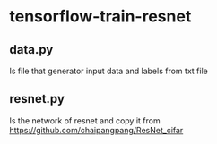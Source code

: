  # tensorflow-train-resnet
 
 ## data.py
 Is file that generator input data and labels from txt file
 
 ## resnet.py
 Is the network of resnet and copy it from https://github.com/chaipangpang/ResNet_cifar

